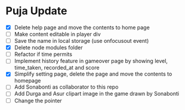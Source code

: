 # Puja Update
- [x] Delete help page and move the contents to home page
- [ ] Make content editable in player div
- [ ] Save the name in local storage (use onfocusout event)
- [x] Delete node modules folder
- [ ] Refactor if time permits 
- [ ] Implement history feature in gameover page by showing level, time_taken, recorded_at and score
- [x] Simplify setting page, delete the page and move the contents to homepage
- [ ] Add Sonabonti as collaborator to this repo
- [ ] Add Durga and Asur clipart image in the game drawn by Sonabonti 
- [ ] Change the pointer